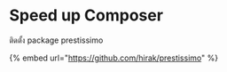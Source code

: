 # Speed up Composer

ติดตั้ง package prestissimo

{% embed url="https://github.com/hirak/prestissimo" %}



